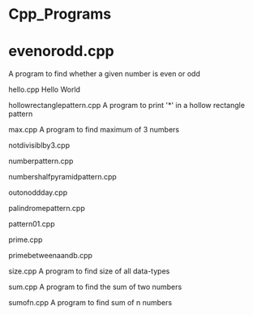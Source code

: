 ﻿# Cpp_Programs

# evenorodd.cpp

A program to find whether a given number is even or odd

hello.cpp
Hello World

hollowrectanglepattern.cpp
A program to print '*' in a hollow rectangle pattern

max.cpp
A program to find maximum of 3 numbers

notdivisiblby3.cpp


numberpattern.cpp


numbershalfpyramidpattern.cpp



outonoddday.cpp


palindromepattern.cpp



pattern01.cpp



prime.cpp



primebetweenaandb.cpp



size.cpp
A program to find size of all data-types

sum.cpp
A program to find the sum of two numbers

sumofn.cpp
A program to find sum of n numbers
